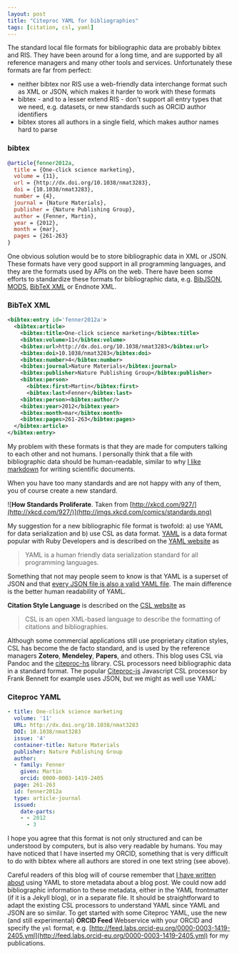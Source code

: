 ```yaml
---
layout: post
title: "Citeproc YAML for bibliographies"
tags: [citation, csl, yaml]
---
```

The standard local file formats for bibliographic data are probably bibtex and RIS. They have been around for a long time, and are supported by all reference managers and many other tools and services. Unfortunately these formats are far from perfect:

* neither bibtex nor RIS use a web-friendly data interchange format such as XML or JSON, which makes it harder to work with these formats
* bibtex - and to a lesser extend RIS - don't support all entry types that we need, e.g. datasets, or new standards such as ORCID author identifiers
* bibtex stores all authors in a single field, which makes author names hard to parse

### bibtex
```bibtex
@article{fenner2012a,
  title = {One-click science marketing},
  volume = {11},
  url = {http://dx.doi.org/10.1038/nmat3283},
  doi = {10.1038/nmat3283},
  number = {4},
  journal = {Nature Materials},
  publisher = {Nature Publishing Group},
  author = {Fenner, Martin},
  year = {2012},
  month = {mar},
  pages = {261-263}
}
```

One obvious solution would be to store bibliographic data in XML or JSON. These formats have very good support in all programming languages, and they are the formats used by APIs on the web. There have been some efforts to standardize these formats for bibliographic data, e.g. [BibJSON](http://www.bibjson.org/), [MODS](http://www.loc.gov/standards/mods/), [BibTeX XML](http://bibtexml.sourceforge.net/) or Endnote XML. 

### BibTeX XML
```xml
<bibtex:entry id='fenner2012a'>
  <bibtex:article>
    <bibtex:title>One-click science marketing</bibtex:title>
    <bibtex:volume>11</bibtex:volume>
    <bibtex:url>http://dx.doi.org/10.1038/nmat3283</bibtex:url>
    <bibtex:doi>10.1038/nmat3283</bibtex:doi>
    <bibtex:number>4</bibtex:number>
    <bibtex:journal>Nature Materials</bibtex:journal>
    <bibtex:publisher>Nature Publishing Group</bibtex:publisher>
    <bibtex:person>
      <bibtex:first>Martin</bibtex:first>
      <bibtex:last>Fenner</bibtex:last>
    <bibtex:person><bibtex:author/>
    <bibtex:year>2012</bibtex:year>
    <bibtex:month>mar</bibtex:month>
    <bibtex:pages>261-263</bibtex:pages>
  </bibtex:article>
</bibtex:entry>
```

My problem with these formats is that they are made for computers talking to each other and not humans. I personally think that a file with bibliographic data should be human-readable, similar to why [I like markdown](/2012/12/13/a-call-for-scholarly-markdown/) for writing scientific documents.

When you have too many standards and are not happy with any of them, you of course create a new standard.

![**How Standards Proliferate**. Taken from [http://xkcd.com/927/](http://xkcd.com/927/)](http://imgs.xkcd.com/comics/standards.png)

My suggestion for a new bibliographic file format is twofold: a) use YAML for data serialization and b) use CSL as data format. [YAML](http://www.yaml.org/spec/1.2/spec.html) is a data format popular with Ruby Developers and is described on the [YAML website](http://yaml.org) as 

> YAML is a human friendly data serialization standard for all programming languages.

Something that not may people seem to know is that YAML is a superset of JSON and that [every JSON file is also a valid YAML file](http://yaml.org/spec/1.2/spec.html#id2759572). The main difference is the better human readability of YAML.

**Citation Style Language** is described on the [CSL website](http://citationstyles.org) as

> CSL is an open XML-based language to describe the formatting of citations and bibliographies.

Although some commercial applications still use proprietary citation styles, CSL has become the de facto standard, and is used by the reference managers **Zotero**, **Mendeley**, **Papers**, and others. This blog uses CSL via Pandoc and the [citeproc-hs](http://code.google.com/p/citeproc-hs/) library. CSL processors need bibliographic data in a standard format. The popular [Citeproc-js](https://bitbucket.org/fbennett/citeproc-js/wiki/Home) Javascript CSL processor by Frank Bennett for example uses JSON, but we might as well use YAML:

### Citeproc YAML
```yaml
- title: One-click science marketing
  volume: '11'
  URL: http://dx.doi.org/10.1038/nmat3283
  DOI: 10.1038/nmat3283
  issue: '4'
  container-title: Nature Materials
  publisher: Nature Publishing Group
  author:
  - family: Fenner
    given: Martin
    orcid: 0000-0003-1419-2405
  page: 261-263
  id: fenner2012a
  type: article-journal
  issued:
    date-parts:
    - - 2012
      - 3
```

I hope you agree that this format is not only structured and can be understood by computers, but is also very readable by humans. You may have noticed that I have inserted my ORCID, something that is very difficult to do with bibtex where all authors are stored in one text string (see above).

Careful readers of this blog will of course remember that [I have written about](/2013/06/29/metadata-in-scholarly-markdown/) using YAML to store metadata about a blog post. We could now add bibliographic information to these metadata, either in the YAML frontmatter (if it is a Jekyll blog), or in a separate file. It should be straightforward to adapt the existing CSL processors to understand YAML since YAML and JSON are so similar. To get started with some Citeproc YAML, use the new (and still experimental) **ORCID Feed** Webservice with your ORCID and specify the `yml` format, e.g. [http://feed.labs.orcid-eu.org/0000-0003-1419-2405.yml](http://feed.labs.orcid-eu.org/0000-0003-1419-2405.yml) for my publications.